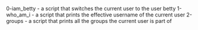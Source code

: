 0-iam_betty - a script that switches the current user to the user betty
1-who_am_i - a script that prints the effective username of the current user
2-groups - a script that prints all the groups the current user is part of
